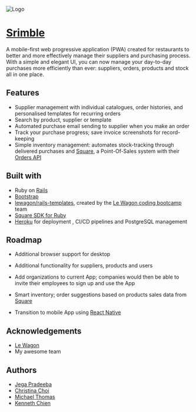 ![Logo](https://i.ibb.co/T1CDsHG/Minimalist-Simple-Initial-logo-1.png)
# [Srimble](https://www.srimble.me/)
A mobile-first web progressive application (PWA) created for restaurants to better and more effectively manage their suppliers and purchasing process. With a simple and elegant UI, you can now manage your day-to-day purchases more efficiently than ever: suppliers, orders, products and stock all in one place.

## Features

- Supplier management with individual catalogues, order histories, and personalised templates for recurring orders
- Search by product, supplier or template
- Automated purchase email sending to supplier when you make an order
- Track your purchase progress; save invoice screenshots for record-keeping
- Simple inventory management: automates stock-tracking through delivered purchases and [Square](https://squareup.com/us/en), a Point-Of-Sales system with their [Orders API](https://developer.squareup.com/docs/orders-api/what-it-does)


## Built with



- Ruby on [Rails](https://rubyonrails.org/)
- [Bootstrap](https://getbootstrap.com/)
- [lewagon/rails-templates](https://github.com/lewagon/rails-templates), created by the [Le Wagon coding bootcamp](https://www.lewagon.com) team
- [Square SDK for Ruby](https://developer.squareup.com/docs/sdks/ruby)
- [Heroku](https://www.heroku.com/platform) for deployment , CI/CD pipelines and PostgreSQL management


## Roadmap

- Additional browser support for desktop

- Additional functionality for suppliers, products and users

- Add organizations to current App; companies would then be able to invite their employees to sign up and use the App

- Smart inventory; order suggestions based on products sales data from [Square](https://squareup.com/us/en)

- Transition to mobile App using [React Native](https://reactnative.dev/)


## Acknowledgements

 - [Le Wagon](https://www.lewagon.com/) 
 - My awesome team


## Authors

- [Jega Pradeeba](https://github.com/lankan01)
- [Christina Choi](https://www.github.com/ykcapple0611)
- [Michael Thomas](https://github.com/thomami244)
- [Kenneth Chien](https://www.github.com/falkenryder)
